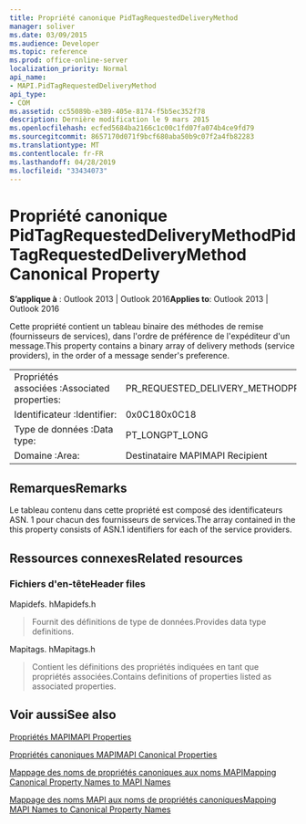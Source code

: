 ```yaml
---
title: Propriété canonique PidTagRequestedDeliveryMethod
manager: soliver
ms.date: 03/09/2015
ms.audience: Developer
ms.topic: reference
ms.prod: office-online-server
localization_priority: Normal
api_name:
- MAPI.PidTagRequestedDeliveryMethod
api_type:
- COM
ms.assetid: cc55089b-e389-405e-8174-f5b5ec352f78
description: Dernière modification le 9 mars 2015
ms.openlocfilehash: ecfed5684ba2166c1c00c1fd07fa074b4ce9fd79
ms.sourcegitcommit: 8657170d071f9bcf680aba50b9c07f2a4fb82283
ms.translationtype: MT
ms.contentlocale: fr-FR
ms.lasthandoff: 04/28/2019
ms.locfileid: "33434073"
---
```

# <a name="pidtagrequesteddeliverymethod-canonical-property"></a><span data-ttu-id="9bbd8-103">Propriété canonique PidTagRequestedDeliveryMethod</span><span class="sxs-lookup"><span data-stu-id="9bbd8-103">PidTagRequestedDeliveryMethod Canonical Property</span></span>

  
  
<span data-ttu-id="9bbd8-104">**S’applique à** : Outlook 2013 | Outlook 2016</span><span class="sxs-lookup"><span data-stu-id="9bbd8-104">**Applies to**: Outlook 2013 | Outlook 2016</span></span> 
  
<span data-ttu-id="9bbd8-105">Cette propriété contient un tableau binaire des méthodes de remise (fournisseurs de services), dans l'ordre de préférence de l'expéditeur d'un message.</span><span class="sxs-lookup"><span data-stu-id="9bbd8-105">This property contains a binary array of delivery methods (service providers), in the order of a message sender's preference.</span></span>
  
|||
|:-----|:-----|
|<span data-ttu-id="9bbd8-106">Propriétés associées :</span><span class="sxs-lookup"><span data-stu-id="9bbd8-106">Associated properties:</span></span>  <br/> |<span data-ttu-id="9bbd8-107">PR_REQUESTED_DELIVERY_METHOD</span><span class="sxs-lookup"><span data-stu-id="9bbd8-107">PR_REQUESTED_DELIVERY_METHOD</span></span>  <br/> |
|<span data-ttu-id="9bbd8-108">Identificateur :</span><span class="sxs-lookup"><span data-stu-id="9bbd8-108">Identifier:</span></span>  <br/> |<span data-ttu-id="9bbd8-109">0x0C18</span><span class="sxs-lookup"><span data-stu-id="9bbd8-109">0x0C18</span></span>  <br/> |
|<span data-ttu-id="9bbd8-110">Type de données :</span><span class="sxs-lookup"><span data-stu-id="9bbd8-110">Data type:</span></span>  <br/> |<span data-ttu-id="9bbd8-111">PT_LONG</span><span class="sxs-lookup"><span data-stu-id="9bbd8-111">PT_LONG</span></span>  <br/> |
|<span data-ttu-id="9bbd8-112">Domaine :</span><span class="sxs-lookup"><span data-stu-id="9bbd8-112">Area:</span></span>  <br/> |<span data-ttu-id="9bbd8-113">Destinataire MAPI</span><span class="sxs-lookup"><span data-stu-id="9bbd8-113">MAPI Recipient</span></span>  <br/> |
   
## <a name="remarks"></a><span data-ttu-id="9bbd8-114">Remarques</span><span class="sxs-lookup"><span data-stu-id="9bbd8-114">Remarks</span></span>

<span data-ttu-id="9bbd8-115">Le tableau contenu dans cette propriété est composé des identificateurs ASN. 1 pour chacun des fournisseurs de services.</span><span class="sxs-lookup"><span data-stu-id="9bbd8-115">The array contained in the this property consists of ASN.1 identifiers for each of the service providers.</span></span>
  
## <a name="related-resources"></a><span data-ttu-id="9bbd8-116">Ressources connexes</span><span class="sxs-lookup"><span data-stu-id="9bbd8-116">Related resources</span></span>

### <a name="header-files"></a><span data-ttu-id="9bbd8-117">Fichiers d'en-tête</span><span class="sxs-lookup"><span data-stu-id="9bbd8-117">Header files</span></span>

<span data-ttu-id="9bbd8-118">Mapidefs. h</span><span class="sxs-lookup"><span data-stu-id="9bbd8-118">Mapidefs.h</span></span>
  
> <span data-ttu-id="9bbd8-119">Fournit des définitions de type de données.</span><span class="sxs-lookup"><span data-stu-id="9bbd8-119">Provides data type definitions.</span></span>
    
<span data-ttu-id="9bbd8-120">Mapitags. h</span><span class="sxs-lookup"><span data-stu-id="9bbd8-120">Mapitags.h</span></span>
  
> <span data-ttu-id="9bbd8-121">Contient les définitions des propriétés indiquées en tant que propriétés associées.</span><span class="sxs-lookup"><span data-stu-id="9bbd8-121">Contains definitions of properties listed as associated properties.</span></span>
    
## <a name="see-also"></a><span data-ttu-id="9bbd8-122">Voir aussi</span><span class="sxs-lookup"><span data-stu-id="9bbd8-122">See also</span></span>



[<span data-ttu-id="9bbd8-123">Propriétés MAPI</span><span class="sxs-lookup"><span data-stu-id="9bbd8-123">MAPI Properties</span></span>](mapi-properties.md)
  
[<span data-ttu-id="9bbd8-124">Propriétés canoniques MAPI</span><span class="sxs-lookup"><span data-stu-id="9bbd8-124">MAPI Canonical Properties</span></span>](mapi-canonical-properties.md)
  
[<span data-ttu-id="9bbd8-125">Mappage des noms de propriétés canoniques aux noms MAPI</span><span class="sxs-lookup"><span data-stu-id="9bbd8-125">Mapping Canonical Property Names to MAPI Names</span></span>](mapping-canonical-property-names-to-mapi-names.md)
  
[<span data-ttu-id="9bbd8-126">Mappage des noms MAPI aux noms de propriétés canoniques</span><span class="sxs-lookup"><span data-stu-id="9bbd8-126">Mapping MAPI Names to Canonical Property Names</span></span>](mapping-mapi-names-to-canonical-property-names.md)

